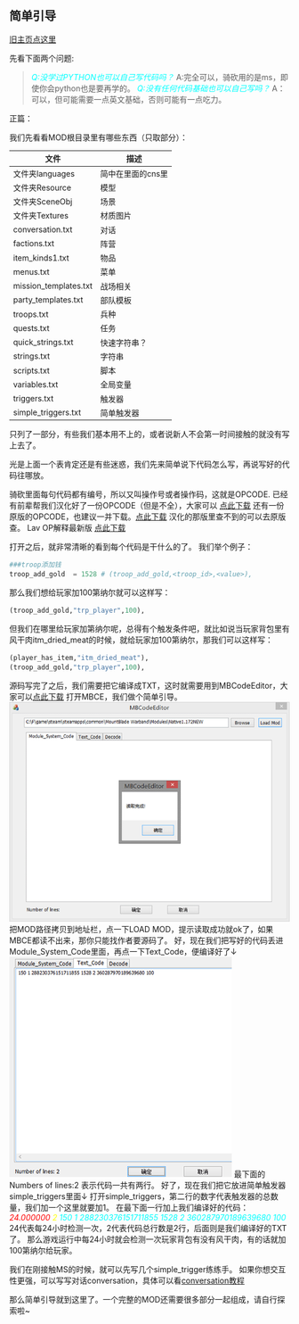 ## 简单引导

[旧主页点这里](https://b1inkie.github.io/)

先看下面两个问题:

><i style="color:aqua;">Q:没学过PYTHON也可以自己写代码吗？</i>
>A:完全可以，骑砍用的是ms，即使你会python也是要再学的。
><i style="color:aqua;">Q:没有任何代码基础也可以自己写吗？</i>
>A：可以，但可能需要一点英文基础，否则可能有一点吃力。

正篇：

我们先看看MOD根目录里有哪些东西（只取部分）：

| 文件 | 描述 |
| ---- | ---- |
| 文件夹languages | 简中在里面的cns里 |
| 文件夹Resource | 模型 |
| 文件夹SceneObj | 场景 |
| 文件夹Textures | 材质图片 |
| conversation.txt | 对话 |
| factions.txt | 阵营 |
| item_kinds1.txt | 物品 |
| menus.txt | 菜单 |
| mission_templates.txt | 战场相关 |
| party_templates.txt | 部队模板 |
| troops.txt | 兵种 |
| quests.txt | 任务 |
| quick_strings.txt | 快速字符串？ |
| strings.txt | 字符串 |
| scripts.txt | 脚本 |
| variables.txt | 全局变量 |
| triggers.txt | 触发器 |
| simple_triggers.txt | 简单触发器 |

只列了一部分，有些我们基本用不上的，或者说新人不会第一时间接触的就没有写上去了。

光是上面一个表肯定还是有些迷惑，我们先来简单说下代码怎么写，再说写好的代码往哪放。

骑砍里面每句代码都有编号，所以又叫操作号或者操作码，这就是OPCODE.
已经有前辈帮我们汉化好了一份OPCODE（但是不全），大家可以 [点此下载](https://github.com/b1inkie/b1inkie.github.io/releases/download/untagged-1e6a4a47c9e8df84dcc6/OPCODE-CHS.txt)
还有一份原版的OPCODE，也建议一并下载。[点此下载](https://github.com/b1inkie/b1inkie.github.io/releases/download/untagged-1f8c8e6671bcc52a1f87/OPCODE-EN.txt)
汉化的那版里查不到的可以去原版查。
Lav OP解释最新版 [点此下载](https://github.com/b1inkie/b1note.github.io/releases/download/OPCode/header_operations.Lav.OP)

打开之后，就非常清晰的看到每个代码是干什么的了。
我们举个例子：
```python
###troop添加钱
troop_add_gold  = 1528 # (troop_add_gold,<troop_id>,<value>),
```
那么我们想给玩家加100第纳尔就可以这样写：
```python
(troop_add_gold,"trp_player",100),
```
但我们在哪里给玩家加第纳尔呢，总得有个触发条件吧，就比如说当玩家背包里有风干肉itm_dried_meat的时候，就给玩家加100第纳尔，那我们可以这样写：
```python
(player_has_item,"itm_dried_meat"),
(troop_add_gold,"trp_player",100),
```
源码写完了之后，我们需要把它编译成TXT，这时就需要用到MBCodeEditor，大家可以[点此下载](https://github.com/b1inkie/b1inkie.github.io/releases/download/1.0.0/MBCodeEditor.7z)
打开MBCE，我们做个简单引导。
![](../images/mb-001.png)
把MOD路径拷贝到地址栏，点一下LOAD MOD，提示读取成功就ok了，如果MBCE都读不出来，那你只能找作者要源码了。
好，现在我们把写好的代码丢进Module_System_Code里面，再点一下Text_Code，便编译好了↓
![](../images/mb-002.png)
最下面的Numbers of lines:2 表示代码一共有两行。
好了，现在我们把它放进简单触发器simple_triggers里面↓
打开simple_triggers，第二行的数字代表触发器的总数量，我们加一个这里就要加1。
在最下面一行加上我们编译好的代码：
<i style="color:red;">24.000000</i> <i style="color:yellow;">2</i> <i style="color:aqua;">150 1 288230376151711855 1528 2 360287970189639680 100</i>
24代表每24小时检测一次，2代表代码总行数是2行，后面则是我们编译好的TXT了。
那么游戏运行中每24小时就会检测一次玩家背包有没有风干肉，有的话就加100第纳尔给玩家。

我们在刚接触MS的时候，就可以先写几个simple_trigger练练手。
如果你想交互性更强，可以写写对话conversation，具体可以看[conversation教程](https://b1inkie.github.io/subpage/MB/txt/ex-002.html)

那么简单引导就到这里了。一个完整的MOD还需要很多部分一起组成，请自行探索啦~

